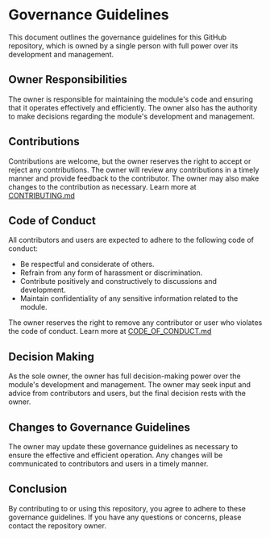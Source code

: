 # Governance Guidelines

This document outlines the governance guidelines for this GitHub repository, which is owned by a single person with full power over its development and management.

## Owner Responsibilities
The owner is responsible for maintaining the module's code and ensuring that it operates effectively and efficiently. The owner also has the authority to make decisions regarding the module's development and management.

## Contributions
Contributions are welcome, but the owner reserves the right to accept or reject any contributions. The owner will review any contributions in a timely manner and provide feedback to the contributor. The owner may also make changes to the contribution as necessary. Learn more at [CONTRIBUTING.md](CONTRIBUTING.md)

## Code of Conduct

All contributors and users are expected to adhere to the following code of conduct:

* Be respectful and considerate of others.
* Refrain from any form of harassment or discrimination.
* Contribute positively and constructively to discussions and development.
* Maintain confidentiality of any sensitive information related to the module.

The owner reserves the right to remove any contributor or user who violates the code of conduct. Learn more at [CODE_OF_CONDUCT.md](CODE_OF_CONDUCT.md)

## Decision Making
As the sole owner, the owner has full decision-making power over the module's development and management. The owner may seek input and advice from contributors and users, but the final decision rests with the owner.

## Changes to Governance Guidelines
The owner may update these governance guidelines as necessary to ensure the effective and efficient operation. Any changes will be communicated to contributors and users in a timely manner.

## Conclusion
By contributing to or using this repository, you agree to adhere to these governance guidelines. If you have any questions or concerns, please contact the repository owner.
